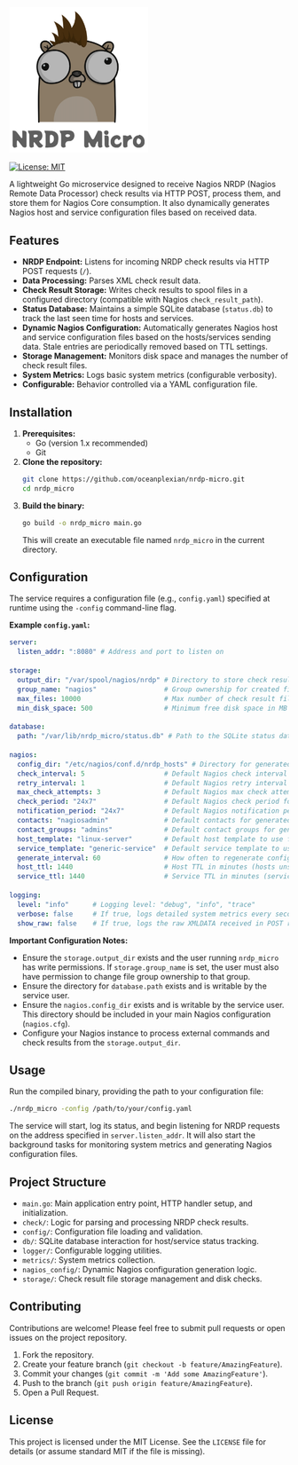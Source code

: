 <img src="assets/nrdp_micro.png" alt="NRDP Microservice Logo" width="250"/>

[![License: MIT](https://img.shields.io/badge/License-MIT-yellow.svg)](https://opensource.org/licenses/MIT)

A lightweight Go microservice designed to receive Nagios NRDP (Nagios Remote Data Processor) check results via HTTP POST, process them, and store them for Nagios Core consumption. It also dynamically generates Nagios host and service configuration files based on received data.

## Features

*   **NRDP Endpoint:** Listens for incoming NRDP check results via HTTP POST requests (`/`).
*   **Data Processing:** Parses XML check result data.
*   **Check Result Storage:** Writes check results to spool files in a configured directory (compatible with Nagios `check_result_path`).
*   **Status Database:** Maintains a simple SQLite database (`status.db`) to track the last seen time for hosts and services.
*   **Dynamic Nagios Configuration:** Automatically generates Nagios host and service configuration files based on the hosts/services sending data. Stale entries are periodically removed based on TTL settings.
*   **Storage Management:** Monitors disk space and manages the number of check result files.
*   **System Metrics:** Logs basic system metrics (configurable verbosity).
*   **Configurable:** Behavior controlled via a YAML configuration file.

## Installation

1.  **Prerequisites:**
    *   Go (version 1.x recommended)
    *   Git
2.  **Clone the repository:**
    ```bash
    git clone https://github.com/oceanplexian/nrdp-micro.git
    cd nrdp_micro
    ```
3.  **Build the binary:**
    ```bash
    go build -o nrdp_micro main.go
    ```
    This will create an executable file named `nrdp_micro` in the current directory.

## Configuration

The service requires a configuration file (e.g., `config.yaml`) specified at runtime using the `-config` command-line flag.

**Example `config.yaml`:**

```yaml
server:
  listen_addr: ":8080" # Address and port to listen on

storage:
  output_dir: "/var/spool/nagios/nrdp" # Directory to store check results (must match Nagios check_result_path)
  group_name: "nagios"                 # Group ownership for created files (service must run as user that can chgrp to this)
  max_files: 10000                     # Max number of check result files to keep
  min_disk_space: 500                  # Minimum free disk space in MB required to accept data

database:
  path: "/var/lib/nrdp_micro/status.db" # Path to the SQLite status database file

nagios:
  config_dir: "/etc/nagios/conf.d/nrdp_hosts" # Directory for generated Nagios configs (must exist)
  check_interval: 5                    # Default Nagios check interval (minutes) for generated services
  retry_interval: 1                    # Default Nagios retry interval (minutes) for generated services
  max_check_attempts: 3                # Default Nagios max check attempts for generated services
  check_period: "24x7"                 # Default Nagios check period for generated objects
  notification_period: "24x7"          # Default Nagios notification period for generated objects
  contacts: "nagiosadmin"              # Default contacts for generated objects
  contact_groups: "admins"             # Default contact groups for generated objects
  host_template: "linux-server"        # Default host template to use for generated hosts
  service_template: "generic-service"  # Default service template to use for generated services
  generate_interval: 60                # How often to regenerate configs (seconds)
  host_ttl: 1440                       # Host TTL in minutes (hosts unseen for this long are removed from config)
  service_ttl: 1440                    # Service TTL in minutes (services unseen for this long are removed from config)

logging:
  level: "info"      # Logging level: "debug", "info", "trace"
  verbose: false     # If true, logs detailed system metrics every second
  show_raw: false    # If true, logs the raw XMLDATA received in POST requests
```

**Important Configuration Notes:**

*   Ensure the `storage.output_dir` exists and the user running `nrdp_micro` has write permissions. If `storage.group_name` is set, the user must also have permission to change file group ownership to that group.
*   Ensure the directory for `database.path` exists and is writable by the service user.
*   Ensure the `nagios.config_dir` exists and is writable by the service user. This directory should be included in your main Nagios configuration (`nagios.cfg`).
*   Configure your Nagios instance to process external commands and check results from the `storage.output_dir`.

## Usage

Run the compiled binary, providing the path to your configuration file:

```bash
./nrdp_micro -config /path/to/your/config.yaml
```

The service will start, log its status, and begin listening for NRDP requests on the address specified in `server.listen_addr`. It will also start the background tasks for monitoring system metrics and generating Nagios configuration files.

## Project Structure

*   `main.go`: Main application entry point, HTTP handler setup, and initialization.
*   `check/`: Logic for parsing and processing NRDP check results.
*   `config/`: Configuration file loading and validation.
*   `db/`: SQLite database interaction for host/service status tracking.
*   `logger/`: Configurable logging utilities.
*   `metrics/`: System metrics collection.
*   `nagios_config/`: Dynamic Nagios configuration generation logic.
*   `storage/`: Check result file storage management and disk checks.

## Contributing

Contributions are welcome! Please feel free to submit pull requests or open issues on the project repository.

1.  Fork the repository.
2.  Create your feature branch (`git checkout -b feature/AmazingFeature`).
3.  Commit your changes (`git commit -m 'Add some AmazingFeature'`).
4.  Push to the branch (`git push origin feature/AmazingFeature`).
5.  Open a Pull Request.

## License

This project is licensed under the MIT License. See the `LICENSE` file for details (or assume standard MIT if the file is missing).
